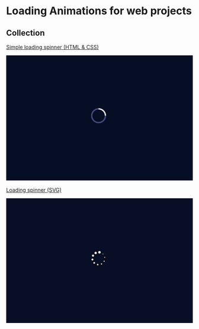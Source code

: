 # Loading Animations for web projects

## Collection

[Simple loading spinner (HTML & CSS)](/simple_spinner.html)

![simple loading spinner](/assets/images/simple_loading_spinner_new.gif)

[Loading spinner (SVG)](/loading_spinner_SVG.html)

![loading spinner SVG](/assets/images/loading_spinner_svg.gif)